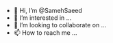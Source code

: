 - 👋 Hi, I’m @SamehSaeed
- 👀 I’m interested in ...
- 💞️ I’m looking to collaborate on ...
- 📫 How to reach me ...

<!---
SamehSaeed/SamehSaeed is a ✨ special ✨ repository because its `README.md` (this file) appears on your GitHub profile.
You can click the Preview link to take a look at your changes.
--->
